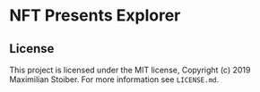 # NFT Presents Explorer

## License

This project is licensed under the MIT license, Copyright (c) 2019 Maximilian
Stoiber. For more information see `LICENSE.md`.
